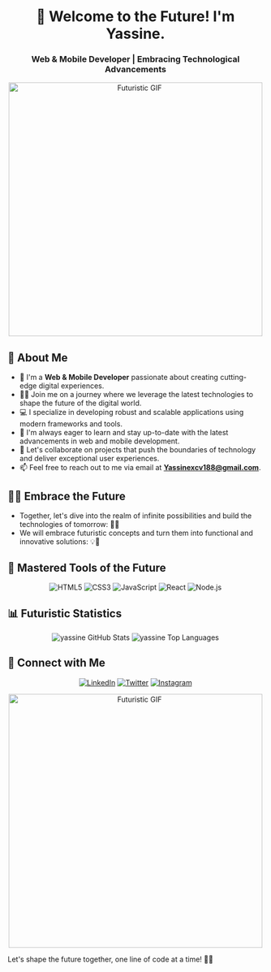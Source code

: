 <!-- Introduction -->
<h1 align="center">🚀 Welcome to the Future! I'm Yassine.</h1>
<h3 align="center">Web & Mobile Developer | Embracing Technological Advancements</h3>

<!-- Futuristic GIF -->
<p align="center">
    <img src="[https://media.tenor.com/UJgw1pVA7OsAAAAd/big-bang-national-space-day.gif](https://media.tenor.com/UJgw1pVA7OsAAAAd/big-bang-national-space-day.gif)" alt="Futuristic GIF" width="500">
</p>

<!-- About Me -->
## 🌌 About Me

- 🌟 I'm a **Web & Mobile Developer** passionate about creating cutting-edge digital experiences.
- 👨‍💻 Join me on a journey where we leverage the latest technologies to shape the future of the digital world.
- 💻 I specialize in developing robust and scalable applications using modern frameworks and tools.
- 🚀 I'm always eager to learn and stay up-to-date with the latest advancements in web and mobile development.
- 👯 Let's collaborate on projects that push the boundaries of technology and deliver exceptional user experiences.
- 📫 Feel free to reach out to me via email at **Yassinexcv188@gmail.com**.

<!-- Futuristic Emojis -->
## 🚀🌌 Embrace the Future

- Together, let's dive into the realm of infinite possibilities and build the technologies of tomorrow: 🚀🌌
- We will embrace futuristic concepts and turn them into functional and innovative solutions: 💡🔧

<!-- Languages and Tools -->
## 🔧 Mastered Tools of the Future

<p align="center">
    <img src="https://img.icons8.com/color/48/000000/html-5.png" alt="HTML5">
    <img src="https://img.icons8.com/color/48/000000/css3.png" alt="CSS3">
    <img src="https://img.icons8.com/color/48/000000/javascript.png" alt="JavaScript">
    <img src="https://img.icons8.com/color/48/000000/react-native.png" alt="React">
    <img src="https://img.icons8.com/color/48/000000/nodejs.png" alt="Node.js">
    <!-- Add more icons for your preferred tools and technologies -->
</p>

<!-- GitHub Stats -->
## 📊 Futuristic Statistics

<p align="center">
    <img alt="yassine GitHub Stats" src="https://github-readme-stats.vercel.app/api?username=yassinexcv&show_icons=true&count_private=true&theme=react&hide_border=true&bg_color=0D1117">
    <img alt="yassine Top Languages" src="https://github-readme-stats.vercel.app/api/top-langs/?username=yassinexcv&langs_count=8&count_private=true&layout=compact&theme=react&hide_border=true&bg_color=0D1117">
</p>

<!-- Connect with Me -->
## 🌌 Connect with Me

<p align="center">
    <a href="https://www.linkedin.com/in/y-touti/"><img src="https://img.icons8.com/fluent/48/000000/linkedin.png" alt="LinkedIn"></a>
    <a href="https://twitter.com/Yassine10138002"><img src="https://img.icons8.com/fluent/48/000000/twitter.png" alt="Twitter"></a>
    <a href="https://www.instagram.com/yassinexcv188/"><img src="https://img.icons8.com/fluent/48/000000/instagram-new.png" alt="Instagram"></a>
</p>

<!-- Futuristic Ending -->
<p align="center">
    <img src="https://media.giphy.com/media/3o7abAHdYvZdBNnGZq/giphy.gif" alt="Futuristic GIF" width="500">
</p>

Let's shape the future together, one line of code at a time! 🚀🌌
